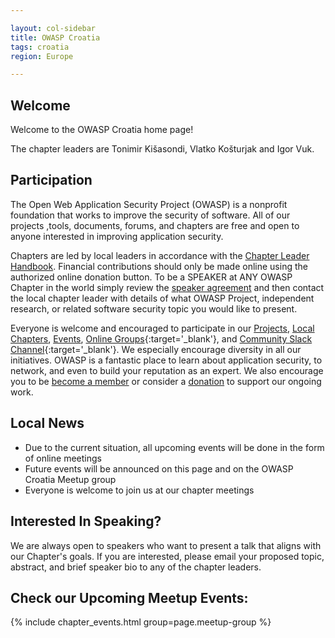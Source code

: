 ```yaml
---

layout: col-sidebar
title: OWASP Croatia
tags: croatia
region: Europe

---
```


## Welcome
Welcome to the OWASP Croatia home page!

The chapter leaders are Tonimir Kišasondi, Vlatko Košturjak and Igor Vuk.

## Participation
The Open Web Application Security Project (OWASP) is a nonprofit foundation that works to improve the security of software. All of our projects ,tools, documents, forums, and chapters are free and open to anyone interested in improving application security.

Chapters are led by local leaders in accordance with the [Chapter Leader Handbook](/www-policy/rules-of-procedure/chapter-handbook). Financial contributions should only be made online using the authorized online donation button. To be a SPEAKER at ANY OWASP Chapter in the world simply review the [speaker agreement](/www-policy/speaker-agreement) and then contact the local chapter leader with details of what OWASP Project, independent research, or related software security topic you would like to present.

Everyone is welcome and encouraged to participate in our [Projects](/projects), [Local Chapters](/chapters), [Events](/events), [Online Groups](https://groups.google.com/a/owasp.com/){:target='_blank'}, and [Community Slack Channel](https://owasp.slack.com/){:target='_blank'}. We especially encourage diversity in all our initiatives. OWASP is a fantastic place to learn about application security, to network, and even to build your reputation as an expert. We also encourage you to be [become a member](/membership) or consider a [donation](/donate) to support our ongoing work.

## Local News
- Due to the current situation, all upcoming events will be done in the form of online meetings
- Future events will be announced on this page and on the OWASP Croatia Meetup group
- Everyone is welcome to join us at our chapter meetings

## Interested In Speaking?
We are always open to speakers who want to present a talk that aligns with our Chapter's goals. If you are interested, please email your proposed topic, abstract, and brief speaker bio to any of the chapter leaders.

## Check our Upcoming Meetup Events:
{% include chapter_events.html group=page.meetup-group %}
